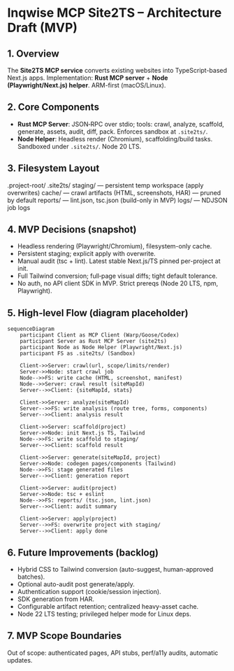 # Inqwise MCP Site2TS – Architecture Draft (MVP)

## 1. Overview
The **Site2TS MCP service** converts existing websites into TypeScript-based Next.js apps.
Implementation: **Rust MCP server** + **Node (Playwright/Next.js) helper**. ARM-first (macOS/Linux).

## 2. Core Components
- **Rust MCP Server**: JSON‑RPC over stdio; tools: crawl, analyze, scaffold, generate, assets, audit, diff, pack. Enforces sandbox at `.site2ts/`.
- **Node Helper**: Headless render (Chromium), scaffolding/build tasks. Sandboxed under `.site2ts/`. Node 20 LTS.

## 3. Filesystem Layout
.project-root/
  .site2ts/
    staging/     — persistent temp workspace (apply overwrites)
    cache/       — crawl artifacts (HTML, screenshots, HAR) — pruned by default
    reports/     — lint.json, tsc.json (build-only in MVP)
    logs/        — NDJSON job logs

## 4. MVP Decisions (snapshot)
- Headless rendering (Playwright/Chromium), filesystem-only cache.
- Persistent staging; explicit apply with overwrite.
- Manual audit (tsc + lint). Latest stable Next.js/TS pinned per-project at init.
- Full Tailwind conversion; full‑page visual diffs; tight default tolerance.
- No auth, no API client SDK in MVP. Strict prereqs (Node 20 LTS, npm, Playwright).

## 5. High‑level Flow (diagram placeholder)
```mermaid
sequenceDiagram
    participant Client as MCP Client (Warp/Goose/Codex)
    participant Server as Rust MCP Server (site2ts)
    participant Node as Node Helper (Playwright/Next.js)
    participant FS as .site2ts/ (Sandbox)

    Client->>Server: crawl(url, scope/limits/render)
    Server->>Node: start crawl job
    Node-->>FS: write cache (HTML, screenshot, manifest)
    Node-->>Server: crawl result (siteMapId)
    Server-->>Client: {siteMapId, stats}

    Client->>Server: analyze(siteMapId)
    Server-->>FS: write analysis (route tree, forms, components)
    Server-->>Client: analysis result

    Client->>Server: scaffold(project)
    Server->>Node: init Next.js TS, Tailwind
    Node-->>FS: write scaffold to staging/
    Server-->>Client: scaffold result

    Client->>Server: generate(siteMapId, project)
    Server->>Node: codegen pages/components (Tailwind)
    Node-->>FS: stage generated files
    Server-->>Client: generation report

    Client->>Server: audit(project)
    Server->>Node: tsc + eslint
    Node-->>FS: reports/ (tsc.json, lint.json)
    Server-->>Client: audit summary

    Client->>Server: apply(project)
    Server-->>FS: overwrite project with staging/
    Server-->>Client: apply done
```

## 6. Future Improvements (backlog)
- Hybrid CSS to Tailwind conversion (auto-suggest, human-approved batches).
- Optional auto-audit post generate/apply.
- Authentication support (cookie/session injection).
- SDK generation from HAR.
- Configurable artifact retention; centralized heavy-asset cache.
- Node 22 LTS testing; privileged helper mode for Linux deps.

## 7. MVP Scope Boundaries
Out of scope: authenticated pages, API stubs, perf/a11y audits, automatic updates.

